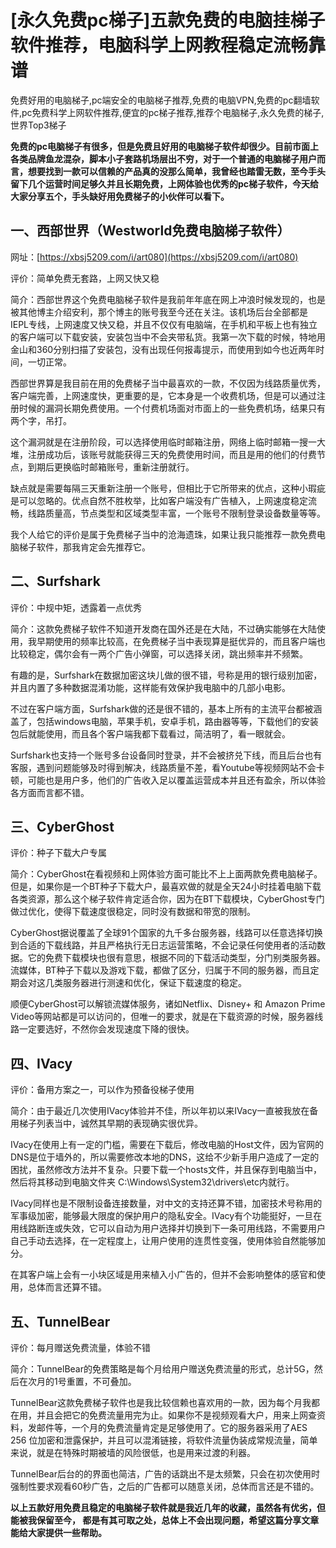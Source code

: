 # [永久免费pc梯子]五款免费的电脑挂梯子软件推荐，电脑科学上网教程稳定流畅靠谱
免费好用的电脑梯子,pc端安全的电脑梯子推荐,免费的电脑VPN,免费的pc翻墙软件,pc免费科学上网软件推荐,便宜的pc梯子推荐,推荐个电脑梯子,永久免费的梯子,世界Top3梯子

**免费的pc电脑梯子有很多，但是免费且好用的电脑梯子软件却很少。目前市面上各类品牌鱼龙混杂，脚本小子套路机场层出不穷，对于一个普通的电脑梯子用户而言，想要找到一款可以信赖的产品真的没那么简单，我曾经也踏雷无数，至今手头留下几个运营时间足够久并且长期免费，上网体验也优秀的pc梯子软件，今天给大家分享五个，手头缺好用免费梯子的小伙伴可以看下。**

## 一、西部世界（Westworld免费电脑梯子软件）

网址：[https://xbsj5209.com/i/art080](https://xbsj5209.com/i/art080)

评价：简单免费无套路，上网又快又稳

简介：西部世界这个免费电脑梯子软件是我前年年底在网上冲浪时候发现的，也是被其他博主介绍安利，那个博主的账号我至今还在关注。该机场后台全部都是IEPL专线，上网速度又快又稳，并且不仅仅有电脑端，在手机和平板上也有独立的客户端可以下载安装，安装包当中不会夹带私货。我第一次下载的时候，特地用金山和360分别扫描了安装包，没有出现任何报毒提示，而使用到如今也近两年时间，一切正常。

西部世界算是我目前在用的免费梯子当中最喜欢的一款，不仅因为线路质量优秀，客户端完善，上网速度快，更重要的是，它本身是一个收费机场，但是可以通过注册时候的漏洞长期免费使用。一个付费机场面对市面上的一些免费机场，结果只有两个字，吊打。

这个漏洞就是在注册阶段，可以选择使用临时邮箱注册，网络上临时邮箱一搜一大堆，注册成功后，该账号就能获得三天的免费使用时间，而且是用的他们的付费节点，到期后更换临时邮箱账号，重新注册就行。

缺点就是需要每隔三天重新注册一个账号，但相比于它所带来的优点，这种小瑕疵是可以忽略的。优点自然不胜枚举，比如客户端没有广告植入，上网速度稳定流畅，线路质量高，节点类型和区域类型丰富，一个账号不限制登录设备数量等等。

我个人给它的评价是属于免费梯子当中的沧海遗珠，如果让我只能推荐一款免费电脑梯子软件，那我肯定会先推荐它。

## 二、Surfshark

评价：中规中矩，透露着一点优秀

简介：这款免费梯子软件不知道开发商在国外还是在大陆，不过确实能够在大陆使用，我早期使用的频率比较高，在免费梯子当中表现算是挺优异的，而且客户端也比较稳定，偶尔会有一两个广告小弹窗，可以选择关闭，跳出频率并不频繁。

有趣的是，Surfshark在数据加密这块儿做的很不错，号称是用的银行级别加密，并且内置了多种数据混淆功能，这样能有效保护我电脑中的几部小电影。

不过在客户端方面，Surfshark做的还是很不错的，基本上所有的主流平台都被涵盖了，包括windows电脑，苹果手机，安卓手机，路由器等等，下载他们的安装包后就能使用，而且各个客户端我都下载看过，简洁明了，看一眼就会。

Surfshark也支持一个账号多台设备同时登录，并不会被挤兑下线，而且后台也有客服，遇到问题能够及时得到解决，线路质量不差，看Youtube等视频网站不会卡顿，可能也是用户多，他们的广告收入足以覆盖运营成本并且还有盈余，所以体验各方面而言都不错。

## 三、CyberGhost

评价：种子下载大户专属

简介：CyberGhost在看视频和上网体验方面可能比不上上面两款免费电脑梯子。但是，如果你是一个BT种子下载大户，最喜欢做的就是全天24小时挂着电脑下载各类资源，那么这个梯子软件肯定适合你，因为在BT下载模块，CyberGhost专门做过优化，使得下载速度很稳定，同时没有数据和带宽的限制。

CyberGhost据说覆盖了全球91个国家的九千多台服务器，线路可以任意选择切换到合适的下载线路，并且严格执行无日志运营策略，不会记录任何使用者的活动数据。它的免费下载模块也很有意思，根据不同的下载活动类型，分门别类服务器。流媒体，BT种子下载以及游戏下载，都做了区分，归属于不同的服务器，而且定期会对这几类服务器进行测速和优化，保证下载速度的稳定。

顺便CyberGhost可以解锁流媒体服务，诸如Netflix、Disney+ 和 Amazon Prime Video等网站都是可以访问的，但唯一的要求，就是在下载资源的时候，服务器线路一定要选好，不然你会发现速度下降的很快。

## 四、IVacy

评价：备用方案之一，可以作为预备役梯子使用

简介：由于最近几次使用IVacy体验并不佳，所以年初以来IVacy一直被我放在备用梯子列表当中，诚然其早期的表现确实很优异。

IVacy在使用上有一定的门槛，需要在下载后，修改电脑的Host文件，因为官网的DNS是位于墙外的，所以需要修改本地的DNS，这给不少新手用户造成了一定的困扰，虽然修改方法并不复杂。只要下载一个hosts文件，并且保存到电脑当中，然后将其移动到电脑文件夹 C:\Windows\System32\drivers\etc内就行。

IVacy同样也是不限制设备连接数量，对中文的支持还算不错，加密技术号称用的军事级加密，能够最大限度的保护用户的隐私安全。IVacy有个功能挺好，一旦在用线路断连或失效，它可以自动为用户选择并切换到下一条可用线路，不需要用户自己手动去选择，在一定程度上，让用户使用的连贯性变强，使用体验自然能够加分。

在其客户端上会有一小块区域是用来植入小广告的，但并不会影响整体的感官和使用，总体而言还算不错。

## 五、TunnelBear

评价：每月赠送免费流量，体验不错

简介：TunnelBear的免费策略是每个月给用户赠送免费流量的形式，总计5G，然后在次月的1号重置，不可叠加。

TunnelBear这款免费梯子软件也是我比较信赖也喜欢用的一款，因为每个月我都在用，并且会把它的免费流量用完为止。如果你不是视频观看大户，用来上网查资料，发邮件等，一个月的免费流量肯定是足够使用了。它的服务器采用了AES 256 位加密和泄露保护，并且可以混淆链接，将软件流量伪装成常规流量，简单来说，就是在特殊时期被墙的风险很低，也是用来过渡的利器。

TunnelBear后台的的界面也简洁，广告的话跳出不是太频繁，只会在初次使用时强制性要求观看60秒广告，之后的广告都可以随意关闭，总体而言还是不错的。

**以上五款好用免费且稳定的电脑梯子软件就是我近几年的收藏，虽然各有优劣，但能被我保留至今， 都是有其可取之处，总体上不会出现问题，希望这篇分享文章能给大家提供一些帮助。**
